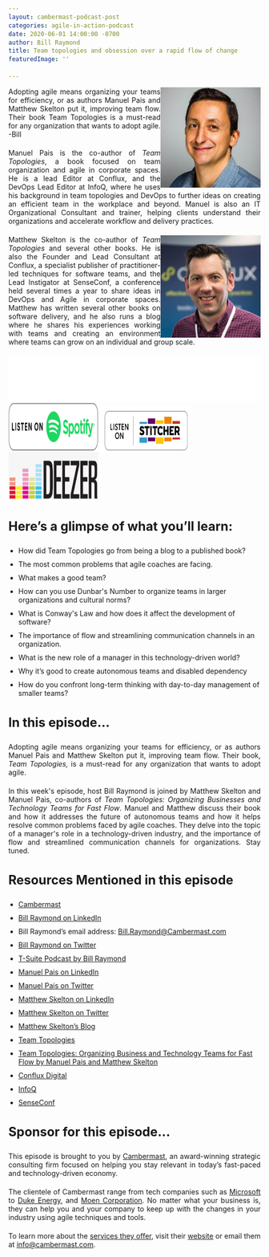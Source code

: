 ```yaml
---
layout: cambermast-podcast-post
categories: agile-in-action-podcast
date: 2020-06-01 14:00:00 -0700
author: Bill Raymond
title: Team topologies and obsession over a rapid flow of change
featuredImage: ''

---
```

<img src="/uploads/manuel-pais-min.jpg" style="float:right;" width="200"/>

Adopting agile means organizing your teams for efficiency, or as authors Manuel Pais and Matthew Skelton put it, improving team flow. Their book Team Topologies is a must-read for any organization that wants to adopt agile. -Bill

Manuel Pais is the co-author of _Team Topologies_, a book focused on team organization and agile in corporate spaces. He is a lead Editor at Conflux, and the DevOps Lead Editor at InfoQ, where he uses his background in team topologies and DevOps to further ideas on creating an efficient team in the workplace and beyond. Manuel is also an IT Organizational Consultant and trainer, helping clients understand their organizations and accelerate workflow and delivery practices.

<img src="/uploads/matthew-skelton-min.jpg" style="float:right;" width="200"/>

Matthew Skelton is the co-author of _Team Topologies_ and several other books. He is also the Founder and Lead Consultant at Conflux, a specialist publisher of practitioner-led techniques for software teams, and the Lead Instigator at SenseConf, a conference held several times a year to share ideas in DevOps and Agile in corporate spaces. Matthew has written several other books on software delivery, and he also runs a blog where he shares his experiences working with teams and creating an environment where teams can grow on an individual and group scale.

<iframe style="border: none" src="//html5-player.libsyn.com/embed/episode/id/14797205/height/90/theme/custom/thumbnail/yes/direction/backward/render-playlist/no/custom-color/87A93A/" height="90" width="100%" scrolling="no"  allowfullscreen webkitallowfullscreen mozallowfullscreen oallowfullscreen msallowfullscreen></iframe>

<div class="podwrap"> <a href="[https://open.spotify.com/show/6ntGFKgVK1vurtfFBCCwLq](https://open.spotify.com/show/6ntGFKgVK1vurtfFBCCwLq "https://open.spotify.com/show/6ntGFKgVK1vurtfFBCCwLq")" target="_blank" rel="noopener"><img class="alignnone wp-image-1313" src="/uploads/listen-spotify.png" alt="Listen to Spotify" width="180" height="95" /></a> <a href="[https://www.stitcher.com/podcast/rise25-media/agile-in-action-with-bill-raymond](https://www.stitcher.com/podcast/rise25-media/agile-in-action-with-bill-raymond "https://www.stitcher.com/podcast/rise25-media/agile-in-action-with-bill-raymond")" target="_blank" rel="noopener"> <img class="alignnone wp-image-1318" src="/uploads/sticher-min.png" alt="sticher" width="180" height="95" style="top: 6px; position: relative;" /> </a> <a href="[https://www.deezer.com/show/1285692](https://www.deezer.com/show/1285692 "https://www.deezer.com/show/1285692")" target="_blank" rel="noopener"><img class="alignnone wp-image-1318" src="/uploads/deezer-logo.png" alt="Deezer" width="180" height="95" /></a></div>

### Here’s a glimpse of what you’ll learn:

* How did Team Topologies go from being a blog to a published book?
* The most common problems that agile coaches are facing.
* What makes a good team?
* How can you use Dunbar's Number to organize teams in larger organizations and cultural norms?
* What is Conway's Law and how does it affect the development of software?
* The importance of flow and streamlining communication channels in an organization.
* What is the new role of a manager in this technology-driven world?
* Why it’s good to create autonomous teams and disabled dependency
* How do you confront long-term thinking with day-to-day management of smaller teams?

### In this episode…

Adopting agile means organizing your teams for efficiency, or as authors Manuel Pais and Matthew Skelton put it, improving team flow. Their book, _Team Topologies,_ is a must-read for any organization that wants to adopt agile.

In this week's episode, host Bill Raymond is joined by Matthew Skelton and Manuel Pais, co-authors of _Team Topologies: Organizing Businesses and Technology Teams for Fast Flow_. Manuel and Matthew discuss their book and how it addresses the future of autonomous teams and how it helps resolve common problems faced by agile coaches. They delve into the topic of a manager's role in a technology-driven industry, and the importance of flow and streamlined communication channels for organizations. Stay tuned.

### Resources Mentioned in this episode

* [Cambermast](https://www.cambermast.com/)
* [Bill Raymond on LinkedIn](https://www.linkedin.com/in/williamraymond)
* Bill Raymond’s email address: [Bill.Raymond@Cambermast.com](mailto:Bill.Raymond@Cambermast.com)
* [Bill Raymond on Twitter](https://twitter.com/billraymonde)
* [T-Suite Podcast by Bill Raymond](http://techgenix.com/podcast/the-t-suite/)
* [Manuel Pais on LinkedIn](https://es.linkedin.com/in/manuelpais)
* [Manuel Pais on Twitter](https://twitter.com/manupaisable/status/1239587053580554244)
* [Matthew Skelton on LinkedIn](https://uk.linkedin.com/in/matthewskelton)
* [Matthew Skelton on Twitter](https://twitter.com/matthewpskelton?ref_src=twsrc%5Egoogle%7Ctwcamp%5Eserp%7Ctwgr%5Eauthor)
* [Matthew Skelton’s Blog](https://blog.matthewskelton.net/)
* [Team Topologies](https://teamtopologies.com/)
* [Team Topologies: Organizing Business and Technology Teams for Fast Flow by Manuel Pais and Matthew Skelton](https://www.amazon.com/Team-Topologies-Organizing-Business-Technology/dp/1942788819)
* [Conflux Digital](https://confluxdigital.net/)
* [InfoQ](https://www.infoq.com/)
* [SenseConf](https://senseconf.com/)

### **Sponsor for this episode...**

This episode is brought to you by [Cambermast](https://www.cambermast.com/), an award-winning strategic consulting firm focused on helping you stay relevant in today’s fast-paced and technology-driven economy.

The clientele of Cambermast range from tech companies such as [Microsoft](https://www.microsoft.com/en-ph) to [Duke Energy](https://www.duke-energy.com/home), and [Moen Corporation](https://www.moen.com/about-moen/moen-offices). No matter what your business is, they can help you and your company to keep up with the changes in your industry using agile techniques and tools.

To learn more about the [services they offer](https://www.cambermast.com/services/), visit their [website](http://www.cambermast.com) or email them at [info@cambermast.com](mailto:info@cambermast.com).

<style>ul{list-style:disc;padding-left:20px;}p{text-align:justify;margin-bottom:20px;} ul li{margin-bottom:10px;}h3{font-size:25px;} .featured-image-section .featured-image-secondary-div{padding:20px;}.featured-image-secondary{display:none;} .podcast-post-section img{margin-left:20px;}</style>